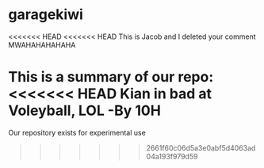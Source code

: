 # garagekiwi
<<<<<<< HEAD
<<<<<<< HEAD
This is Jacob and I deleted your comment MWAHAHAHAHAHA

This is a summary of our repo:  
<<<<<<< HEAD
 Kian in bad at Voleyball, LOL
 -By 10H
=======
 Our repository exists for experimental use

>>>>>>> 2661f60c06d5a3e0abf5d4063ad04a193f979d59
